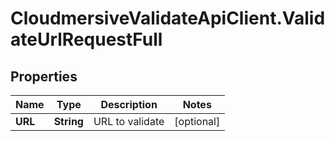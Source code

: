 # CloudmersiveValidateApiClient.ValidateUrlRequestFull

## Properties
Name | Type | Description | Notes
------------ | ------------- | ------------- | -------------
**URL** | **String** | URL to validate | [optional] 


